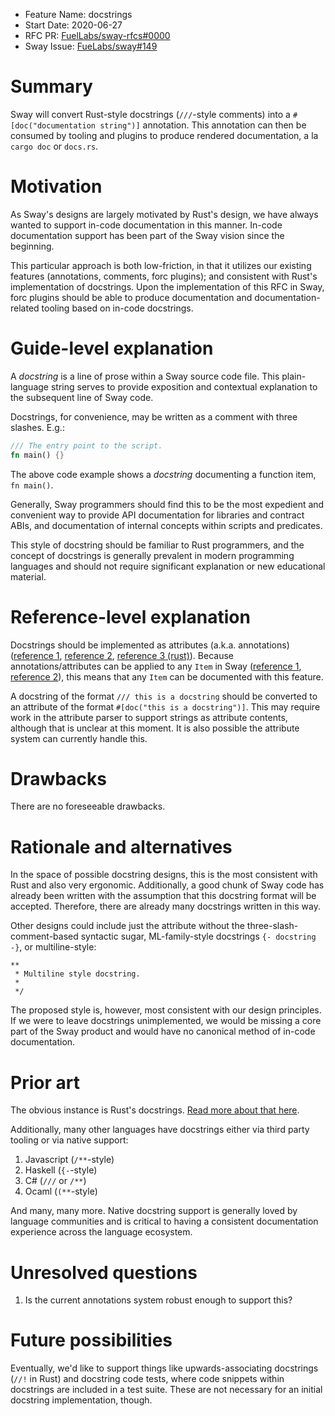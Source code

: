 - Feature Name: docstrings
- Start Date: 2020-06-27
- RFC PR: [FuelLabs/sway-rfcs#0000](https://github.com/FuelLabs/sway-rfcs/pull/2)
- Sway Issue: [FueLabs/sway#149](https://github.com/FuelLabs/Sway/issues/149)

# Summary

[summary]: #summary

Sway will convert Rust-style docstrings (`///`-style comments) into a `#[doc("documentation string")]` annotation. This annotation can then be consumed by tooling and plugins to produce
rendered documentation, a la `cargo doc` or `docs.rs`.

# Motivation

[motivation]: #motivation

As Sway's designs are largely motivated by Rust's design, we have always wanted to support in-code documentation in this manner. In-code documentation support has been part of the Sway vision
since the beginning.

This particular approach is both low-friction, in that it utilizes our existing features (annotations, comments, forc plugins); and consistent with Rust's implementation of docstrings. Upon
the implementation of this RFC in Sway, forc plugins should be able to produce documentation and documentation-related tooling based on in-code docstrings.

# Guide-level explanation

[guide-level-explanation]: #guide-level-explanation

A _docstring_ is a line of prose within a Sway source code file. This plain-language string serves to provide exposition and contextual explanation to the subsequent line of Sway code.

Docstrings, for convenience, may be written as a comment with three slashes. E.g.:

```rust
/// The entry point to the script.
fn main() {}
```

The above code example shows a _docstring_ documenting a function item, `fn main()`.

Generally, Sway programmers should find this to be the most expedient and convenient way to provide API documentation for libraries and contract ABIs, and documentation of internal concepts within scripts and predicates.

This style of docstring should be familiar to Rust programmers, and the concept of docstrings is generally prevalent in modern programming languages and should not require significant explanation or new educational material.

# Reference-level explanation

[reference-level-explanation]: #reference-level-explanation

Docstrings should be implemented as attributes (a.k.a. annotations) ([reference 1](https://github.com/FuelLabs/sway/issues/470), [reference 2](https://github.com/FuelLabs/sway/pull/1518), [reference 3 (rust)](https://doc.rust-lang.org/reference/attributes.html)). Because annotations/attributes can be applied to any `Item` in Sway ([reference 1](https://github.com/FuelLabs/sway/blob/master/sway-parse/src/attribute.rs#L4), [reference 2](https://github.com/FuelLabs/sway/blob/ba30e8e5ccbb0512aacbaee594473da9e0839c3d/sway-parse/src/item/mod.rs#L13)), this means that any `Item` can be documented with this feature.

A docstring of the format `/// this is a docstring` should be converted to an attribute of the format `#[doc("this is a docstring")]`. This may require work in the attribute parser to support strings as attribute contents, although that is unclear at this moment. It is also possible the attribute system can currently handle this.


# Drawbacks

[drawbacks]: #drawbacks

There are no foreseeable drawbacks.

# Rationale and alternatives

[rationale-and-alternatives]: #rationale-and-alternatives

In the space of possible docstring designs, this is the most consistent with Rust and also very ergonomic. Additionally, a good chunk of Sway code has already been written with the assumption that this docstring format will be accepted. Therefore, there are already many docstrings written in this way.

Other designs could include just the attribute without the three-slash-comment-based syntactic sugar, ML-family-style docstrings `{- docstring -}`, or multiline-style:

```
**
 * Multiline style docstring.
 *
 */
```

The proposed style is, however, most consistent with our design principles. If we were to leave docstrings unimplemented, we would be missing a core part of the Sway product and would
have no canonical method of in-code documentation.


# Prior art

[prior-art]: #prior-art

The obvious instance is Rust's docstrings. [Read more about that here](https://doc.rust-lang.org/rust-by-example/meta/doc.html).

Additionally, many other languages have docstrings either via third party tooling or via native support:

1. Javascript (`/**`-style)
2. Haskell (`{-`-style)
3. C# (`///` or `/**`)
4. Ocaml (`(**`-style)

And many, many more. Native docstring support is generally loved by language communities and is critical to having a consistent documentation experience across the language ecosystem.

# Unresolved questions

[unresolved-questions]: #unresolved-questions

1. Is the current annotations system robust enough to support this?

# Future possibilities

[future-possibilities]: #future-possibilities

Eventually, we'd like to support things like upwards-associating docstrings (`//!` in Rust) and docstring code tests, where code snippets within docstrings are included in a test suite. These are not necessary for an initial docstring implementation, though.
